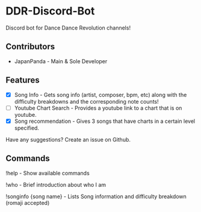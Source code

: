 # DDR-Discord-Bot
Discord bot for Dance Dance Revolution channels!

## Contributors
* JapanPanda - Main & Sole Developer

## Features
- [X] Song Info - Gets song info (artist, composer, bpm, etc) along with the difficulty breakdowns and the corresponding note counts!
- [ ] Youtube Chart Search - Provides a youtube link to a chart that is on youtube.
- [X] Song recommendation - Gives 3 songs that have charts in a certain level specified.

Have any suggestions? Create an issue on Github.

## Commands
!help - Show available commands

!who - Brief introduction about who I am

!songinfo {song name} - Lists Song information and difficulty breakdown (romaji accepted)
